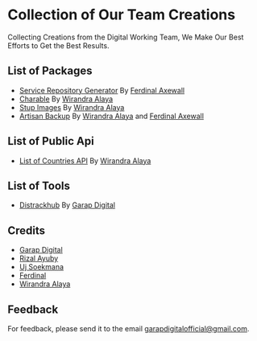# Collection of Our Team Creations
Collecting Creations from the Digital Working Team, We Make Our Best Efforts to Get the Best Results.

## List of Packages
- [Service Repository Generator](https://github.com/ferdinalaxewall/service-repository-generator) By [Ferdinal Axewall](https://github.com/ferdinalaxewall)
- [Charable](https://github.com/dayCod/laravel-charable) By [Wirandra Alaya](https://github.com/dayCod)
- [Stup Images](https://github.com/dayCod/laravel-stup-images) By [Wirandra Alaya](https://github.com/dayCod)
- [Artisan Backup](https://github.com/dayCod/laravel-artisan-backup) By [Wirandra Alaya](https://github.com/dayCod) and [Ferdinal Axewall](https://github.com/ferdinalaxewall)

## List of Public Api
- [List of Countries API](https://github.com/dayCod/count-trees-api) By [Wirandra Alaya](https://github.com/dayCod)

## List of Tools
- [Distrackhub](https://github.com/GarapDigital/distrackhub) By [Garap Digital](https://github.com/GarapDigital)

## Credits
- [Garap Digital](https://github.com/GarapDigital)
- [Rizal Ayuby](https://github.com/Ayuby)
- [Uj Soekmana](https://github.com/ujnana)
- [Ferdinal](https://github.com/ferdinalaxewall)
- [Wirandra Alaya](https://github.com/dayCod)

## Feedback
For feedback, please send it to the email garapdigitalofficial@gmail.com.


